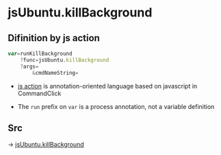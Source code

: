 # jsUbuntu.killBackground

## Difinition by js action

```js.js
var=runKillBackground
	?func=jsUbuntu.killBackground
	?args=
		&cmdNameString=
```

- [js action](#) is annotation-oriented language based on javascript in CommandClick

- The `run` prefix on `var` is a process annotation, not a variable definition

## Src

-> [jsUbuntu.killBackground](https://github.com/puutaro/CommandClick/blob/master/app/src/main/java/com/puutaro/commandclick/fragment_lib/terminal_fragment/js_interface/JsUbuntu.kt#L111)


